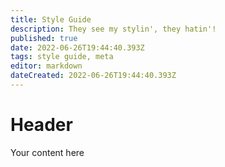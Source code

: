 ```yaml
---
title: Style Guide
description: They see my stylin', they hatin'!
published: true
date: 2022-06-26T19:44:40.393Z
tags: style guide, meta
editor: markdown
dateCreated: 2022-06-26T19:44:40.393Z
---
```


# Header
Your content here